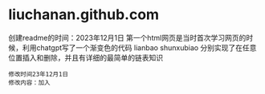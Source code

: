 # liuchanan.github.com
创建readme的时间：2023年12月1日
  第一个html网页是当时首次学习网页的时候，利用chatgpt写了一个渐变色的代码
  lianbao shunxubiao 分别实现了在任意位置插入和删除，并且有详细的最简单的链表知识
	
 	修改时间23年12月1日
	修改内容：加入
